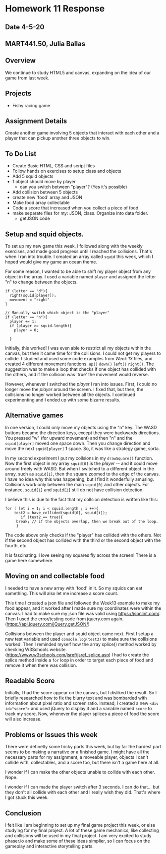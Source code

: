 # Homework 11 Response
## Date 4-5-20
## MART441.50, Julia Ballas


## Overview

We continue to study HTML5 and canvas, expanding on the idea of our game from last week.

## Projects

- Fishy racing game

## Assignment Details

Create another game involving 5 objects that interact with each other and a player that can pickup another three objects to win.

## To Do List

- Create Basic HTML, CSS and script files
- Follow hands on exercises to setup class and objects
- Add 5 squid objects
- 1 object should move by player
  - can you switch between "player"? (Yes it's possible)
- Add collision between 5 objects
- create new 'food' array and JSON
- Make food array collectable
- Code a score that increased when you collect a piece of food.
- make separate files for my: JSON, class. Organize into data folder.
  - getJSON code


## Setup and squid objects.
To set up my new game this week, I followed along with the weekly exercises, and made good progress until I reached the collisions. That's when I ran into trouble. I created an array called `squid` this week, which I hoped would give my game an ocean theme.

For some reason, I wanted to be able to shift my player object from any object in the array. I used a variable named `player` and assigned the letter "n" to change between the objects.

```JS
if (letter == "d"){
  right(squid[player]);
  movement = "right"
}

// Manually switch which object is the "player"
if (letter == "n"){
  player += 1;
  if (player >= squid.length){
    player = 0;

  }
```

Initially, this worked! I was even able to restrict all my objects within the canvas, but then it came time for the collisions. I could not get my players to collide. I studied and used some code examples from *Week 13* files, and created 4 different movement functions. `up()` `down()` `left()` `right()`. The suggestion was to make a loop that checks if one object has collided with the others, and if the collision was 'true' the movement would reverse.

However, whenever I switched the *player* I ran into issues. First, I could no longer move the *player* around the screen. I fixed that, but then, the collisions no longer worked between all the objects. I continued experimenting and I ended up with some bizarre results.

## Alternative games

In one version, I could only move my objects using the "n" key. The WASD buttons became the direction keys, except they were backwards directions. You pressed "w" (for upward movement) and then "n" and the `squid[player]` moved one space down. Then you change direction and move the next `squid[player]` 1 space. So, it was like a strategy game, sorta.

In my second experiment I put my collsions in my `drawSquare()` function. Now the first object in my array `squid[0]` is the *player* -- and it could move around freely with WASD. But when I switched to a different object in the array, such as `squid[1]`, then the square zoomed to the edge of the canvas. I have no idea why this was happening, but I find it wonderfully amusing. Collisions work only between the main `squid[0]` and other objects. For instance, `squid[1]` and `squid[2]` still do not have collision detection.

I believe this is due to the fact that my collsion detection is written like this:

```JS
for ( let i = 1; i < squid.length ; i ++){
    test2 = have_collided(squid[0], squid[i]);
       if (test2 == true){
     break; // if the objects overlap, then we break out of the loop.
     }
```
The code above only checks if the "player" has collided with the others. Not if the second object has collided with the third or the second object with the fourth, etc.

It is fascinating. I love seeing my squares fly across the screen! There is a game here somewhere.

## Moving on and collectable food

I needed to have a new array with 'food' in it. So my squids can eat something. This will also let me increase a score count.

This time I created a json file and followed the Week13 example to make my food appear, and it worked after I made sure my coordinates were within the canvas. I had to make sure my json file was valid using https://jsonlint.com/. Then I used the error/testing code from jquery.com again.(https://api.jquery.com/jQuery.getJSON/)

Collisions between the player and squid object came next. First I setup a new test variable and used `console.log(test3)` to make sure the collisions worked. Then I reminded myself how the array splice() method worked by checking W3Schools website. (https://www.w3schools.com/jsref/jsref_splice.asp) I had to create the splice method inside a `for` loop in order to target each piece of food and remove it when there was collision.

## Readable Score
Initially, I had the score appear on the canvas, but I disliked the result. So I briefly researched how to fix the blurry text and was bombarded with information about pixel ratio and screen ratio. Instead, I created a new `<div id="score">` and used jQuery to display it and a variable named `score` to track my score. Now, whenever the player splices a piece of food the score will also increase.

## Problems or Issues this week

There were definetly some tricky parts this week, but by far the hardest part seems to be making a narrative or a finished game. I might have all the necessary parts for my assignment, a moveable player, objects I can't collide with, collectables, and a score too, but there isn't a game here at all.

I wonder if I can make the other objects unable to collide with each other.
Nope.

I wonder if I can made the player switch after 3 seconds.
I can do that... but they don't all collide with each other and I really wish they did. That's where I got stuck this week.

## Conclusion

I felt like I am beginning to set up my final game project this week, or else studying for my final project. A lot of these game mechanics, like collecting and collisions will be used in my final project. I am very excited to study phaser.io and make some of these ideas simplier, so I can focus on the gameplay and interactive storytelling parts.
